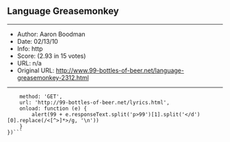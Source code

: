 
## Language Greasemonkey ##
---
- Author: Aaron Boodman
- Date: 02/13/10
- Info: http
- Score:  (2.93 in 15 votes)
- URL: n/a
- Original URL: http://www.99-bottles-of-beer.net/language-greasemonkey-2312.html
---

```GM_xmlhttpRequest({
    method: 'GET',
    url: 'http://99-bottles-of-beer.net/lyrics.html',
    onload: function (e) {
        alert(99 + e.responseText.split('p>99')[1].split('</d')[0].replace(/<[^>]*>/g, '\n'))
    }
})```